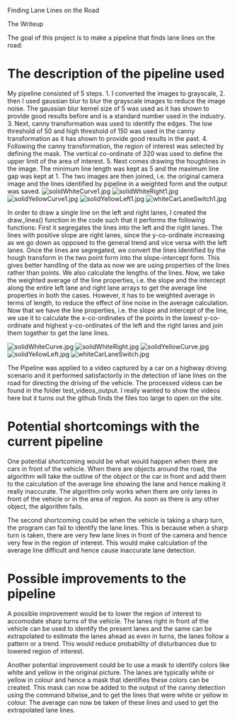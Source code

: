 
Finding Lane Lines on the Road

The Writeup

The goal of this project is to make a pipeline that finds lane lines on the road:

# The description of the pipeline used

My pipeline consisted of 5 steps. 1. I converted the images to grayscale, 2. then I used gaussian blur to blur the grayscale images to reduce the image noise. The gaussian blur kernel size of 5 was used as it has shown to provide good results before and is a standard number used in the industry. 3. Next, canny transformation was used to identify the edges. The low threshold of 50 and high threshold of 150 was used in the canny transformation as it has shown to provide good results in the past. 4. Following the canny transformation, the region of interest was selected by defining the mask. The vertical co-ordinate of 320 was used to define the upper limit of the area of interest. 5. Next comes drawing the houghlines in the image. The minimum line length was kept as 5 and the maximum line gap was kept at 1. The two images are then joined, i.e. the original camera image and the lines identified by pipeline in a weighted form and the output was saved.
![solidWhiteCurve1.jpg](https://github.com/akashmod/Self_Driving_Cars-LaneLine_Detection/blob/master/test_images_output/solidWhiteCurve1.jpg)
![solidWhiteRight1.jpg](https://github.com/akashmod/Self_Driving_Cars-LaneLine_Detection/blob/master/test_images_output/solidWhiteRight1.jpg)
![solidYellowCurve1.jpg](https://github.com/akashmod/Self_Driving_Cars-LaneLine_Detection/blob/master/test_images_output/solidYellowCurve1.jpg)
![solidYellowLeft1.jpg](https://github.com/akashmod/Self_Driving_Cars-LaneLine_Detection/blob/master/test_images_output/solidYellowLeft1.jpg)
![whiteCarLaneSwitch1.jpg](https://github.com/akashmod/Self_Driving_Cars-LaneLine_Detection/blob/master/test_images_output/whiteCarLaneSwitch1.jpg)

In order to draw a single line on the left and right lanes, I created the draw_lines() function in the code such that it performs the following functions: First it segregates the lines into the left and the right lanes. The lines with positive slope are right lanes, since the y-co-ordinate increasing as we go down as opposed to the general trend and vice versa with the left lanes. Once the lines are segregated, we convert the lines identified by the hough transform in the two point form into the slope-intercept form. This gives better handling of the data as now we are using properties of the lines rather than points. We also calculate the lengths of the lines. Now, we take the weighted average of the line properties, i.e. the slope and the intercept along the entire left lane and right lane arrays to get the average line properties in both the cases. However, it has to be weighted average in terms of length, to reduce the effect of line noise in the average calculation. Now that we have the line properties, i.e. the slope and intercept of the line, we use it to calculate the x-co-ordinates of the points in the lowest y-co-ordinate and highest y-co-ordinates of the left and the right lanes and join them together to get the lane lines.

![solidWhiteCurve.jpg](https://github.com/akashmod/Self_Driving_Cars-LaneLine_Detection/blob/master/test_images_output/solidWhiteCurve.jpg)
![solidWhiteRight.jpg](https://github.com/akashmod/Self_Driving_Cars-LaneLine_Detection/blob/master/test_images_output/solidWhiteRight.jpg)
![solidYellowCurve.jpg](https://github.com/akashmod/Self_Driving_Cars-LaneLine_Detection/blob/master/test_images_output/solidYellowCurve.jpg)
![solidYellowLeft.jpg](https://github.com/akashmod/Self_Driving_Cars-LaneLine_Detection/blob/master/test_images_output/solidYellowLeft.jpg)
![whiteCarLaneSwitch.jpg](https://github.com/akashmod/Self_Driving_Cars-LaneLine_Detection/blob/master/test_images_output/whiteCarLaneSwitch.jpg)

The Pipeline was applied to a video captured by a car on a highway driving scenario and it performed satisfactorily in the detection of lane lines on the road for directing the driving of the vehicle. The processed videos can be found in the folder test_videos_output. I really wanted to show the videos here but it turns out the github finds the files too large to open on the site.

# Potential shortcomings with the current pipeline

One potential shortcoming would be what would happen when there are cars in front of the vehicle. When there are objects around the road, the algorithm will take the outline of the object or the car in front and add them to the calculation of the average line showing the lane and hence making it really inaccurate. The algorithm only works when there are only lanes in front of the vehicle or in the area of region. As soon as there is any other object, the algorithm fails. 

The second shortcoming could be when the vehicle is taking a sharp turn, the program can fail to identify the lane lines. This is because when a sharp turn is taken, there are very few lane lines in front of the camera and hence very few in the region of interest. This would make calculation of the average line difficult and hence cause inaccurate lane detection.

# Possible improvements to the pipeline

A possible improvement would be to lower the region of interest to accomodate sharp turns of the vehicle. The lanes right in front of the vehicle can be used to identify the present lanes and the same can be extrapolated to estimate the lanes ahead as even in turns, the lanes follow a pattern or a trend. This would reduce probability of disturbances due to lowered region of interest. 

Another potential improvement could be to use a mask to identify colors like white and yellow in the original picture. The lanes are typically white or yellow in colour and hence a mask that identifies these colors can be created. This mask can now be added to the output of the canny detection using the command bitwise_and to get the lines that were white or yellow in colour. The average can now be taken of these lines and used to get the extrapolated lane lines.
